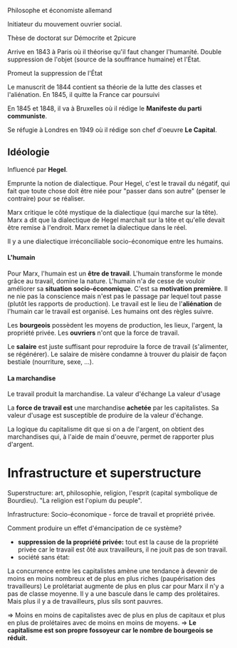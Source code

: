 Philosophe et économiste allemand

Initiateur du mouvement ouvrier social.

Thèse de doctorat sur Démocrite et 2picure

Arrive en 1843 à Paris où il théorise qu'il faut changer l'humanité. Double suppression de l'objet (source de la souffrance humaine) et l'État.

Promeut la suppression de l'État

Le manuscrit de 1844 contient sa théorie de la lutte des classes et l'aliénation.
En 1845, il quitte la France car poursuivi

En 1845 et 1848, il va à Bruxelles où il rédige le **Manifeste du parti communiste**.

Se réfugie à Londres en 1949 où il rédige son chef d'oeuvre **Le Capital**.


## Idéologie

Influencé par **Hegel**.

Emprunte la notion de dialectique. Pour Hegel, c'est le travail du négatif, qui fait que toute chose doit être niée pour "passer dans son autre" (penser le contraire) pour se réaliser.

Marx critique le côté mystique de la dialectique (qui marche sur la tête). Marx a dit que la dialectique de Hegel marchait sur la tête et qu'elle devait être remise à l'endroit. Marx remet la dialectique dans le réel.

Il y a une dialectique irréconciliable socio-économique entre les humains.

#### L'humain
Pour Marx, l'humain est un **être de travail**. 
L'humain transforme le monde grâce au travail, domine la nature.
L'humain n'a de cesse de vouloir améliorer sa **situation socio-économique**. C'est sa **motivation première**.
Il ne nie pas la conscience mais n'est pas le passage par lequel tout passe (plutôt les rapports de production).
Le travail est le lieu de l'**aliénation** de l'humain car le travail est organisé. Les humains ont des règles suivre.

Les **bourgeois** possèdent les moyens de production, les lieux, l'argent, la propriété privée.
Les **ouvriers** n'ont que la force de travail.

Le **salaire** est juste suffisant pour reproduire la force de travail (s'alimenter, se régénérer).
Le salaire de misère condamne à trouver du plaisir de façon bestiale (nourriture, sexe, ...).

#### La marchandise
Le travail produit la marchandise.
La valeur d'échange
La valeur d'usage

La **force de travail est** une marchandise **achetée** par les capitalistes.
Sa valeur d'usage est susceptible de produire de la valeur d'échange.

La logique du capitalisme dit que si on a de l'argent, on obtient des marchandises qui, à l'aide de main d'oeuvre, permet de rapporter plus d'argent.


# Infrastructure et superstructure
Superstructure: art, philosophie, religion, l'esprit (capital symbolique de Bourdieu).
"La religion est l'opium du peuple".

Infrastructure:
Socio-économique - force de travail et propriété privée.

Comment produire un effet d'émancipation de ce système?
- **suppression de la propriété privée:** tout est la cause de la propriété privée car le travail est ôté aux travailleurs, il ne jouit pas de son travail.
- société sans état:

La concurrence entre les capitalistes amène une tendance à devenir de moins en moins nombreux et de plus en plus riches (paupérisation des travailleurs)
Le prolétariat augmente de plus en plus car pour Marx il n'y a pas de classe moyenne. Il y a une bascule dans le camp des prolétaires. Mais plus il y a de travailleurs, plus sils sont pauvres.

=> Moins en moins de capitalistes avec de plus en plus de capitaux et plus en plus de prolétaires avec de moins en moins de moyens. => **Le capitalisme est son propre fossoyeur car le nombre de bourgeois se réduit.**